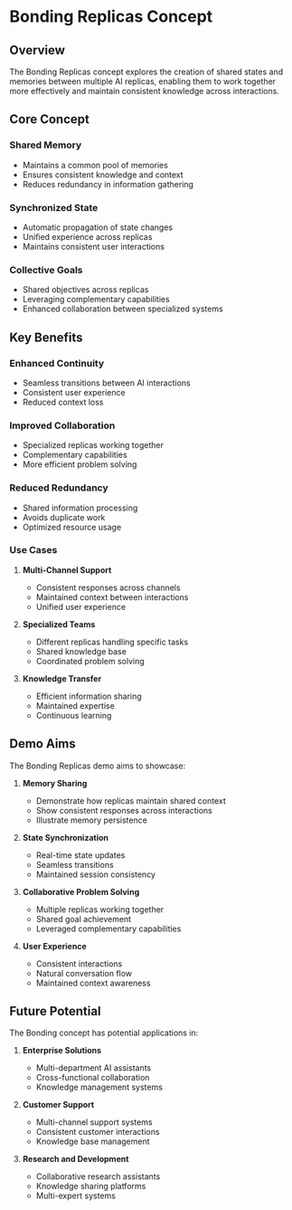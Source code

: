 # Bonding Replicas Concept

## Overview

The Bonding Replicas concept explores the creation of shared states and memories between multiple AI replicas, enabling them to work together more effectively and maintain consistent knowledge across interactions.

## Core Concept

### Shared Memory
- Maintains a common pool of memories
- Ensures consistent knowledge and context
- Reduces redundancy in information gathering

### Synchronized State
- Automatic propagation of state changes
- Unified experience across replicas
- Maintains consistent user interactions

### Collective Goals
- Shared objectives across replicas
- Leveraging complementary capabilities
- Enhanced collaboration between specialized systems

## Key Benefits

### Enhanced Continuity
- Seamless transitions between AI interactions
- Consistent user experience
- Reduced context loss

### Improved Collaboration
- Specialized replicas working together
- Complementary capabilities
- More efficient problem solving

### Reduced Redundancy
- Shared information processing
- Avoids duplicate work
- Optimized resource usage

### Use Cases

1. **Multi-Channel Support**
   - Consistent responses across channels
   - Maintained context between interactions
   - Unified user experience

2. **Specialized Teams**
   - Different replicas handling specific tasks
   - Shared knowledge base
   - Coordinated problem solving

3. **Knowledge Transfer**
   - Efficient information sharing
   - Maintained expertise
   - Continuous learning

## Demo Aims

The Bonding Replicas demo aims to showcase:

1. **Memory Sharing**
   - Demonstrate how replicas maintain shared context
   - Show consistent responses across interactions
   - Illustrate memory persistence

2. **State Synchronization**
   - Real-time state updates
   - Seamless transitions
   - Maintained session consistency

3. **Collaborative Problem Solving**
   - Multiple replicas working together
   - Shared goal achievement
   - Leveraged complementary capabilities

4. **User Experience**
   - Consistent interactions
   - Natural conversation flow
   - Maintained context awareness

## Future Potential

The Bonding concept has potential applications in:

1. **Enterprise Solutions**
   - Multi-department AI assistants
   - Cross-functional collaboration
   - Knowledge management systems

2. **Customer Support**
   - Multi-channel support systems
   - Consistent customer interactions
   - Knowledge base management

3. **Research and Development**
   - Collaborative research assistants
   - Knowledge sharing platforms
   - Multi-expert systems
